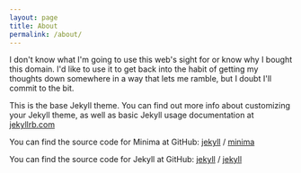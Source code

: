 ```yaml
---
layout: page
title: About
permalink: /about/
---
```


I don't know what I'm going to use this web's sight for or know why I bought this domain. I'd like to use it to get back into the habit of getting my thoughts down somewhere in a way that lets me ramble, but I doubt I'll commit to the bit.

This is the base Jekyll theme. You can find out more info about customizing your Jekyll theme, as well as basic Jekyll usage documentation at [jekyllrb.com](https://jekyllrb.com/)

You can find the source code for Minima at GitHub:
[jekyll][jekyll-organization] /
[minima](https://github.com/jekyll/minima)

You can find the source code for Jekyll at GitHub:
[jekyll][jekyll-organization] /
[jekyll](https://github.com/jekyll/jekyll)


[jekyll-organization]: https://github.com/jekyll
